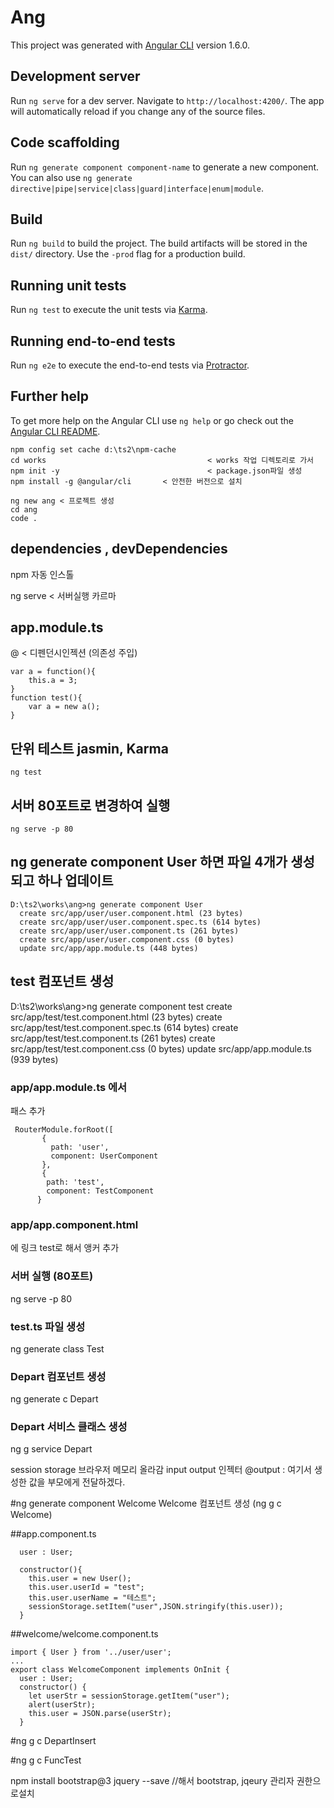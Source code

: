# Ang

This project was generated with [Angular CLI](https://github.com/angular/angular-cli) version 1.6.0.

## Development server

Run `ng serve` for a dev server. Navigate to `http://localhost:4200/`. The app will automatically reload if you change any of the source files.

## Code scaffolding

Run `ng generate component component-name` to generate a new component. You can also use `ng generate directive|pipe|service|class|guard|interface|enum|module`.

## Build

Run `ng build` to build the project. The build artifacts will be stored in the `dist/` directory. Use the `-prod` flag for a production build.

## Running unit tests

Run `ng test` to execute the unit tests via [Karma](https://karma-runner.github.io).

## Running end-to-end tests

Run `ng e2e` to execute the end-to-end tests via [Protractor](http://www.protractortest.org/).

## Further help

To get more help on the Angular CLI use `ng help` or go check out the [Angular CLI README](https://github.com/angular/angular-cli/blob/master/README.md).


```
npm config set cache d:\ts2\npm-cache
cd works                                    < works 작업 디렉토리로 가서
npm init -y                                 < package.json파일 생성
npm install -g @angular/cli       < 안전한 버전으로 설치

ng new ang < 프로젝트 생성
cd ang
code .
```

## dependencies , devDependencies

npm 자동 인스톨 

ng serve < 서버실행 카르마

## app.module.ts
@ < 디펜던시인젝션 (의존성 주입)
```
var a = function(){
    this.a = 3;
}
function test(){
    var a = new a();
}
```

## 단위 테스트 jasmin, Karma 
```
ng test
```

## 서버 80포트로 변경하여 실행
```
ng serve -p 80
```

## ng generate component User 하면 파일 4개가 생성되고 하나 업데이트
```
D:\ts2\works\ang>ng generate component User
  create src/app/user/user.component.html (23 bytes)
  create src/app/user/user.component.spec.ts (614 bytes)
  create src/app/user/user.component.ts (261 bytes)
  create src/app/user/user.component.css (0 bytes)
  update src/app/app.module.ts (448 bytes)
  ```

  ## test 컴포넌트 생성
  D:\ts2\works\ang>ng generate component test
  create src/app/test/test.component.html (23 bytes)
  create src/app/test/test.component.spec.ts (614 bytes)
  create src/app/test/test.component.ts (261 bytes)
  create src/app/test/test.component.css (0 bytes)
  update src/app/app.module.ts (939 bytes)

### app/app.module.ts 에서 
패스 추가
```
 RouterModule.forRoot([
       {
         path: 'user',
         component: UserComponent
       },
       {
        path: 'test',
        component: TestComponent
      }
```
### app/app.component.html
에 링크 test로 해서 앵커 추가

### 서버 실행 (80포트)
  ng serve -p 80 

### test.ts 파일 생성
  ng generate class Test

  ### Depart 컴포넌트 생성
  ng generate c Depart

  ### Depart 서비스 클래스 생성
  ng g service Depart

  session storage 브라우저 메모리 올라감
  input output 인젝터
  @output : 여기서 생성한 값을 부모에게 전달하겠다.

  #ng generate component Welcome
  Welcome 컴포넌트 생성
  (ng g c Welcome)

  ##app.component.ts
```
  user : User;

  constructor(){
    this.user = new User();
    this.user.userId = "test";
    this.user.userName = "테스트";
    sessionStorage.setItem("user",JSON.stringify(this.user));
  }
  ```

  ##welcome/welcome.component.ts
```
import { User } from '../user/user';
...
export class WelcomeComponent implements OnInit {
  user : User;
  constructor() {
    let userStr = sessionStorage.getItem("user");
    alert(userStr);
    this.user = JSON.parse(userStr);
  }
```

#ng g c DepartInsert

#ng g c FuncTest

npm install bootstrap@3 jquery --save
//해서 bootstrap, jqeury 관리자 권한으로설치